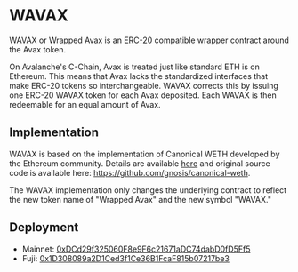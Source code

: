 # WAVAX
WAVAX or Wrapped Avax is an [ERC-20](https://github.com/ethereum/EIPs/blob/master/EIPS/eip-20.md) compatible wrapper contract around the Avax token.

On Avalanche's C-Chain, Avax is treated just like standard ETH is on Ethereum. This means that Avax lacks the standardized interfaces that make ERC-20 tokens so interchangeable. WAVAX corrects this by issuing one ERC-20 WAVAX token for each Avax deposited. Each WAVAX is then redeemable for an equal amount of Avax.

## Implementation
WAVAX is based on the implementation of Canonical WETH developed by the Ethereum community. Details are available [here](https://blog.0xproject.com/canonical-weth-a9aa7d0279dd) and original source code is available here: https://github.com/gnosis/canonical-weth.

The WAVAX implementation only changes the underlying contract to reflect the new token name of "Wrapped Avax" and the new symbol "WAVAX."

## Deployment
- Mainnet: [0xDCd29f325060F8e9F6c21671aDC74dabD0fD5Ff5](https://cchain.explorer.avax.network/address/0xDCd29f325060F8e9F6c21671aDC74dabD0fD5Ff5/transactions)
- Fuji: [0x1D308089a2D1Ced3f1Ce36B1FcaF815b07217be3](https://cchain.explorer.avax-test.network/address/0x1D308089a2D1Ced3f1Ce36B1FcaF815b07217be3/transactions)